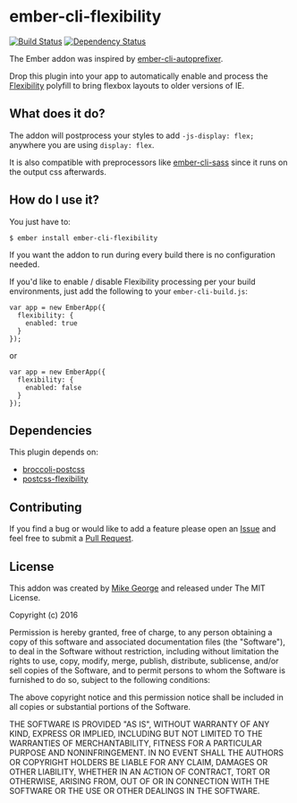 # ember-cli-flexibility

[![Build Status](https://travis-ci.org/migeorge/ember-cli-flexibility.svg?branch=master)](https://travis-ci.org/migeorge/ember-cli-flexibility)
[![Dependency Status](https://david-dm.org/migeorge/ember-cli-flexibility.svg)](https://david-dm.org/migeorge/ember-cli-flexibility)

The Ember addon was inspired by [ember-cli-autoprefixer](https://github.com/kimroen/ember-cli-autoprefixer "ember-cli-autoprefixer").

Drop this plugin into your app to automatically enable and process the [Flexibility](https://github.com/10up/flexibility "Flexibility")
polyfill to bring flexbox layouts to older versions of IE.

## What does it do?

The addon will postprocess your styles to add `-js-display: flex;` anywhere you are
using `display: flex`.

It is also compatible with preprocessors like [ember-cli-sass](https://github.com/aexmachina/ember-cli-sass)
since it runs on the output css afterwards.

## How do I use it?

You just have to:

```
$ ember install ember-cli-flexibility
```

If you want the addon to run during every build there is no configuration needed.

If you'd like to enable / disable Flexibility processing per your build environments,
just add the following to your `ember-cli-build.js`:

```
var app = new EmberApp({
  flexibility: {
    enabled: true
  }
});
```

or

```
var app = new EmberApp({
  flexibility: {
    enabled: false
  }
});
```

## Dependencies

This plugin depends on:

* [broccoli-postcss](https://github.com/jeffjewiss/broccoli-postcss "broccoli-postcss")
* [postcss-flexibility](https://github.com/7rulnik/postcss-flexibility "postcss-flexibility")

## Contributing

If you find a bug or would like to add a feature please open an [Issue](https://github.com/migeorge/ember-cli-flexibility/issues)
and feel free to submit a [Pull Request](https://github.com/migeorge/ember-cli-flexibility/pulls).

## License

This addon was created by [Mike George](https://github.com/migeorge "Mike George - Github")
and released under The MIT License.

Copyright (c) 2016

Permission is hereby granted, free of charge, to any person obtaining a copy of this
software and associated documentation files (the "Software"), to deal in the Software
without restriction, including without limitation the rights to use, copy, modify,
merge, publish, distribute, sublicense, and/or sell copies of the Software, and to
permit persons to whom the Software is furnished to do so, subject to the
following conditions:

The above copyright notice and this permission notice shall be included in all
copies or substantial portions of the Software.

THE SOFTWARE IS PROVIDED "AS IS", WITHOUT WARRANTY OF ANY KIND, EXPRESS OR IMPLIED,
INCLUDING BUT NOT LIMITED TO THE WARRANTIES OF MERCHANTABILITY, FITNESS FOR A
PARTICULAR PURPOSE AND NONINFRINGEMENT. IN NO EVENT SHALL THE AUTHORS OR COPYRIGHT
HOLDERS BE LIABLE FOR ANY CLAIM, DAMAGES OR OTHER LIABILITY, WHETHER IN AN ACTION
OF CONTRACT, TORT OR OTHERWISE, ARISING FROM, OUT OF OR IN CONNECTION WITH THE
SOFTWARE OR THE USE OR OTHER DEALINGS IN THE SOFTWARE.
